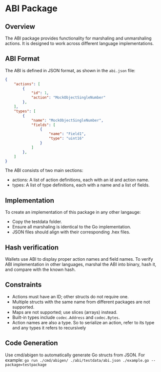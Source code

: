# ABI Package

## Overview
The ABI package provides functionality for marshaling and unmarshaling actions. It is designed to work across different language implementations.

## ABI Format
The ABI is defined in JSON format, as shown in the `abi.json` file:
```json
{
    "actions": [
        {
            "id": 1,
            "action": "MockObjectSingleNumber"
        },
    ],
    "types": [
        {
            "name": "MockObjectSingleNumber",
            "fields": [
                {
                    "name": "Field1",
                    "type": "uint16"
                }
            ]
        },
    ]
}
```

The ABI consists of two main sections:
- actions: A list of action definitions, each with an id and action name.
- types: A list of type definitions, each with a name and a list of fields.

## Implementation
To create an implementation of this package in any other langauge:
- Copy the testdata folder.
- Ensure all marshaling is identical to the Go implementation.
- JSON files should align with their corresponding .hex files.

## Hash verification
Wallets use ABI to display proper action names and field names. To verify ABI implementation in other languages, marshal the ABI into binary, hash it, and compare with the known hash.

## Constraints
- Actions must have an ID; other structs do not require one.
- Multiple structs with the same name from different packages are not supported.
- Maps are not supported; use slices (arrays) instead.
- Built-in types include `codec.Address` and `codec.Bytes`.
- Action names are also a type. So to serialize an action, refer to its type and any types it refers to recursively

## Code Generation
Use cmd/abigen to automatically generate Go structs from JSON. For example: `go run ./cmd/abigen/ ./abi/testdata/abi.json ./example.go --package=testpackage`